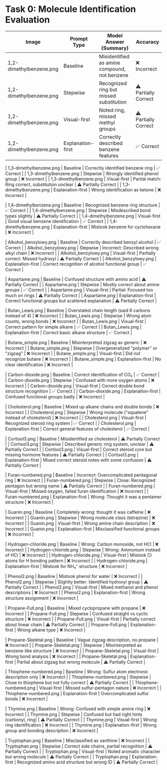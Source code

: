 # Task 0: Molecule Identification Evaluation

| Image | Prompt Type | Model Answer (Summary) | Accuracy |
|------|-------------|-------------------------|----------|
| 1,2-dimethylbenzene.png | Baseline | Misidentified as amine compound, not benzene | ❌ Incorrect |
| 1,2-dimethylbenzene.png | Stepwise | Recognized ring but missed substitution | ⚠️ Partially Correct |
| 1,2-dimethylbenzene.png | Visual-first | Noted ring, missed methyl groups | ⚠️ Partially Correct |
| 1,2-dimethylbenzene.png | Explanation-first | Correctly described benzene features | ✅ Correct |

| 1,3-dimethylbenzene.png | Baseline | Correctly identified benzene ring | ✅ Correct |
| 1,3-dimethylbenzene.png | Stepwise | Wrongly identified phenol group | ❌ Incorrect |
| 1,3-dimethylbenzene.png | Visual-first | Partial match: Ring correct, substitution unclear | ⚠️ Partially Correct |
| 1,3-dimethylbenzene.png | Explanation-first | Wrong identification as ketone | ❌ Incorrect |

| 1,4-dimethylbenzene.png | Baseline | Recognized benzene ring structure | ✅ Correct |
| 1,4-dimethylbenzene.png | Stepwise | Misdescribed bond types slightly | ⚠️ Partially Correct |
| 1,4-dimethylbenzene.png | Visual-first | Good visual benzene identification | ✅ Correct |
| 1,4-dimethylbenzene.png | Explanation-first | Mistook benzene for cyclohexane | ❌ Incorrect |

| Alkohol_benzylowy.png | Baseline | Correctly described benzyl alcohol | ✅ Correct |
| Alkohol_benzylowy.png | Stepwise | Incorrect: Described wrong alkyl chain | ❌ Incorrect |
| Alkohol_benzylowy.png | Visual-first | Partially correct: Missed hydroxyl | ⚠️ Partially Correct |
| Alkohol_benzylowy.png | Explanation-first | Correct recognition of alcohol functional group | ✅ Correct |

| Aspartame.png | Baseline | Confused structure with amino acid | ⚠️ Partially Correct |
| Aspartame.png | Stepwise | Mostly correct about amine groups | ✅ Correct |
| Aspartame.png | Visual-first | Partial: Focused too much on rings | ⚠️ Partially Correct |
| Aspartame.png | Explanation-first | Correct functional groups but scattered explanation | ⚠️ Partially Correct |

| Butan_Lewis.png | Baseline | Overstated chain length (said 6 carbons instead of 4) | ❌ Incorrect |
| Butan_Lewis.png | Stepwise | Wrong atom counts, wrong bonds | ❌ Incorrect |
| Butan_Lewis.png | Visual-first | Correct pattern for simple alkane | ✅ Correct |
| Butan_Lewis.png | Explanation-first | Correct basic alkane structure | ✅ Correct |

| Butane_simple.png | Baseline | Misinterpreted zigzag as generic | ❌ Incorrect |
| Butane_simple.png | Stepwise | Overgeneralized "polymer" or "zigzag" | ❌ Incorrect |
| Butane_simple.png | Visual-first | Did not recognize butane | ❌ Incorrect |
| Butane_simple.png | Explanation-first | No clear identification | ❌ Incorrect |

| Carbon-dioxide.png | Baseline | Correct identification of CO₂ | ✅ Correct |
| Carbon-dioxide.png | Stepwise | Confused with more oxygen atoms | ❌ Incorrect |
| Carbon-dioxide.png | Visual-first | Correct double bond structure recognition | ✅ Correct |
| Carbon-dioxide.png | Explanation-first | Confused functional groups badly | ❌ Incorrect |

| Cholesterol.png | Baseline | Mixed up alkane chains and double bonds | ❌ Incorrect |
| Cholesterol.png | Stepwise | Wrong molecule ("squalene" instead of cholesterol) | ❌ Incorrect |
| Cholesterol.png | Visual-first | Recognized steroid ring system | ✅ Correct |
| Cholesterol.png | Explanation-first | Correct general features of cholesterol | ✅ Correct |

| Cortisol3.png | Baseline | Misidentified as cholesterol | ⚠️ Partially Correct |
| Cortisol3.png | Stepwise | Described generic ring system, unclear | ⚠️ Partially Correct |
| Cortisol3.png | Visual-first | Correct steroid core but missing hormone features | ⚠️ Partially Correct |
| Cortisol3.png | Explanation-first | Mixed correct steroid notes with some confusion | ⚠️ Partially Correct |

| Furan-numbered.png | Baseline | Incorrect: Overcomplicated pentagonal ring | ❌ Incorrect |
| Furan-numbered.png | Stepwise | Close: Recognized pentagon but wrong name | ⚠️ Partially Correct |
| Furan-numbered.png | Visual-first | Missed oxygen, failed furan identification | ❌ Incorrect |
| Furan-numbered.png | Explanation-first | Wrong: Thought it was a pentamer structure | ❌ Incorrect |

| Guanin.png | Baseline | Completely wrong: thought it was caffeine | ❌ Incorrect |
| Guanin.png | Stepwise | Wrong molecule class (tetrazine) | ❌ Incorrect |
| Guanin.png | Visual-first | Wrong amine chain description | ❌ Incorrect |
| Guanin.png | Explanation-first | Misclassified functional groups | ❌ Incorrect |

| Hydrogen-chloride.png | Baseline | Wrong: Carbon monoxide, not HCl | ❌ Incorrect |
| Hydrogen-chloride.png | Stepwise | Wrong: Ammonium instead of HCl | ❌ Incorrect |
| Hydrogen-chloride.png | Visual-first | Mistook Cl atoms for H bonding pattern | ❌ Incorrect |
| Hydrogen-chloride.png | Explanation-first | Mistook for NH₄⁺ structure | ❌ Incorrect |

| Phenol2.png | Baseline | Mistook phenol for water | ❌ Incorrect |
| Phenol2.png | Stepwise | Slightly better: Identified hydroxyl group | ⚠️ Partially Correct |
| Phenol2.png | Visual-first | Mixed methanol and phenol descriptions | ❌ Incorrect |
| Phenol2.png | Explanation-first | Wrong structure assignment | ❌ Incorrect |

| Propane-Full.png | Baseline | Mixed cyclopropane with propane | ❌ Incorrect |
| Propane-Full.png | Stepwise | Confused straight vs cyclic structure | ❌ Incorrect |
| Propane-Full.png | Visual-first | Partially correct about linear chain | ⚠️ Partially Correct |
| Propane-Full.png | Explanation-first | Wrong alkane type | ❌ Incorrect |

| Propane-Skeletal.png | Baseline | Vague zigzag description, no propane | ❌ Incorrect |
| Propane-Skeletal.png | Stepwise | Misinterpreted as benzene-like structure | ❌ Incorrect |
| Propane-Skeletal.png | Visual-first | Wrong bond analysis | ❌ Incorrect |
| Propane-Skeletal.png | Explanation-first | Partial about zigzag but wrong molecule | ⚠️ Partially Correct |

| Thiophene-numbered.png | Baseline | Wrong: Sulfur atom electronic description only | ❌ Incorrect |
| Thiophene-numbered.png | Stepwise | Close to thiophene but not fully correct | ⚠️ Partially Correct |
| Thiophene-numbered.png | Visual-first | Missed sulfur-pentagon nature | ❌ Incorrect |
| Thiophene-numbered.png | Explanation-first | Overcomplicated sulfur bonds | ❌ Incorrect |

| Thymine.png | Baseline | Wrong: Confused with simple amine ring | ❌ Incorrect |
| Thymine.png | Stepwise | Confused but had right hints (carbonyl, ring) | ⚠️ Partially Correct |
| Thymine.png | Visual-first | Wrong ring identification | ❌ Incorrect |
| Thymine.png | Explanation-first | Wrong group and bonding description | ❌ Incorrect |

| Tryptophan.png | Baseline | Misclassified as xanthine | ❌ Incorrect |
| Tryptophan.png | Stepwise | Correct side chains, partial recognition | ⚠️ Partially Correct |
| Tryptophan.png | Visual-first | Noted aromatic character but wrong molecule | ⚠️ Partially Correct |
| Tryptophan.png | Explanation-first | Recognized amino acid structure but wrong ID | ⚠️ Partially Correct |
